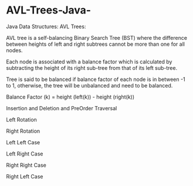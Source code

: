 # AVL-Trees-Java-
Java Data Structures: AVL Trees:

AVL tree is a self-balancing Binary Search Tree (BST) where the difference between heights of left and right subtrees cannot be more than one for all nodes.

Each node is associated with a balance factor which is calculated by subtracting the height of its right sub-tree from that of its left sub-tree.

Tree is said to be balanced if balance factor of each node is in between -1 to 1, otherwise, the tree will be unbalanced and need to be balanced.

Balance Factor (k) = height (left(k)) - height (right(k))

Insertion and Deletion and PreOrder Traversal

Left Rotation

Right Rotation

Left Left Case

Left Right Case

Right Right Case

Right Left Case

